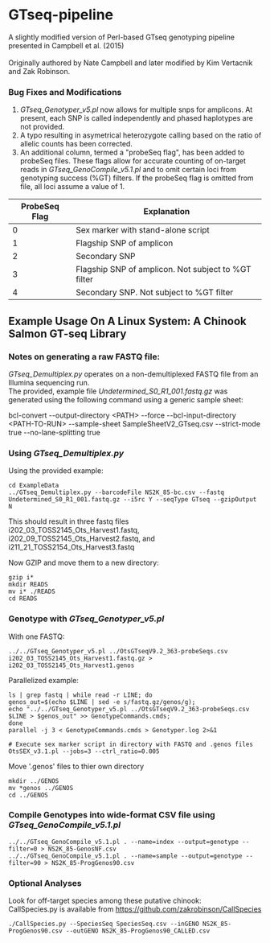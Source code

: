 # GTseq-pipeline
A slightly modified version of Perl-based GTseq genotyping pipeline presented in Campbell et al. (2015)\
\
Originally authored by Nate Campbell and later modified by Kim Vertacnik and Zak Robinson. 

### Bug Fixes and Modifications
1) <i>GTseq_Genotyper_v5.pl</i> now allows for multiple snps for amplicons. At present, each SNP is called independently and phased haplotypes are not provided.
2) A typo resulting in asymetrical heterozygote calling based on the ratio of allelic counts has been corrected.
3) An additional column, termed a "probeSeq flag", has been added to probeSeq files. These flags allow for accurate counting of on-target reads in <i>GTseq_GenoCompile_v5.1.pl</i> and to omit certain loci from genotyping success \(%GT\) filters. If the probeSeq flag is omitted from file, all loci assume a value of 1.

|ProbeSeq Flag|Explanation|
|-----------|-----------|
|0|Sex marker with stand-alone script|
|1|Flagship SNP of amplicon|
|2|Secondary SNP|
|3|Flagship SNP of amplicon. Not subject to %GT filter|
|4|Secondary SNP. Not subject to %GT filter|

## Example Usage On A Linux System: A Chinook Salmon GT-seq Library
### Notes on generating a raw FASTQ file:
<i>GTseq_Demultiplex.py</i> operates on a non-demultiplexed FASTQ file from an Illumina sequencing run.\
The provided, example file <i>Undetermined_S0_R1_001.fastq.gz</i> was generated using the following command using a generic sample sheet:

bcl-convert --output-directory \<PATH\> --force --bcl-input-directory \<PATH-TO-RUN\> --sample-sheet SampleSheetV2_GTseq.csv --strict-mode true --no-lane-splitting true

### Using <i>GTseq_Demultiplex.py</i> 

Using the provided example:
```
cd ExampleData
../GTseq_Demultiplex.py --barcodeFile NS2K_85-bc.csv --fastq Undetermined_S0_R1_001.fastq.gz --i5rc Y --seqType GTseq --gzipOutput N
```
This should result in three fastq files i202_03_TOSS2145_Ots_Harvest1.fastq, i202_09_TOSS2145_Ots_Harvest2.fastq, and i211_21_TOSS2154_Ots_Harvest3.fastq

Now GZIP and move them to a new directory:
```
gzip i*
mkdir READS
mv i* ./READS
cd READS
```
### Genotype with <i>GTseq_Genotyper_v5.pl</i> 
With one FASTQ:
```
../../GTseq_Genotyper_v5.pl ../OtsGTseqV9.2_363-probeSeqs.csv i202_03_TOSS2145_Ots_Harvest1.fastq.gz > i202_03_TOSS2145_Ots_Harvest1.genos
```
Parallelized example:

```
ls | grep fastq | while read -r LINE; do
genos_out=$(echo $LINE | sed -e s/fastq.gz/genos/g);
echo "../../GTseq_Genotyper_v5.pl ../OtsGTseqV9.2_363-probeSeqs.csv $LINE > $genos_out" >> GenotypeCommands.cmds;
done  
parallel -j 3 < GenotypeCommands.cmds > Genotyper.log 2>&1

# Execute sex marker script in directory with FASTQ and .genos files
OtsSEX_v3.1.pl --jobs=3 --ctrl_ratio=0.005

```

Move '.genos' files to thier own directory

```
mkdir ../GENOS
mv *genos ../GENOS
cd ../GENOS
```

### Compile Genotypes into wide-format CSV file using <i>GTseq_GenoCompile_v5.1.pl</i>
```
../../GTseq_GenoCompile_v5.1.pl . --name=index --output=genotype --filter=0 > NS2K_85-GenosNF.csv
../../GTseq_GenoCompile_v5.1.pl . --name=sample --output=genotype --filter=90 > NS2K_85-ProgGenos90.csv

```
### Optional Analyses
Look for off-target species among these putative chinook:\
CallSpecies.py is available from https://github.com/zakrobinson/CallSpecies
```
./CallSpecies.py --SpeciesSeq SpeciesSeq.csv --inGENO NS2K_85-ProgGenos90.csv --outGENO NS2K_85-ProgGenos90_CALLED.csv
```





